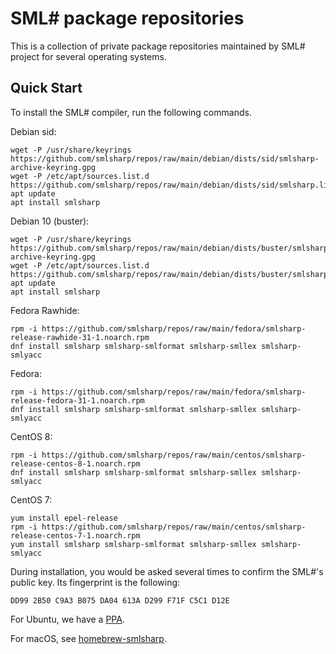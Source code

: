 # SML# package repositories

This is a collection of private package repositories maintained by
SML# project for several operating systems.

## Quick Start

To install the SML# compiler, run the following commands.

Debian sid:
```
wget -P /usr/share/keyrings https://github.com/smlsharp/repos/raw/main/debian/dists/sid/smlsharp-archive-keyring.gpg
wget -P /etc/apt/sources.list.d https://github.com/smlsharp/repos/raw/main/debian/dists/sid/smlsharp.list
apt update
apt install smlsharp
```

Debian 10 (buster):
```
wget -P /usr/share/keyrings https://github.com/smlsharp/repos/raw/main/debian/dists/buster/smlsharp-archive-keyring.gpg
wget -P /etc/apt/sources.list.d https://github.com/smlsharp/repos/raw/main/debian/dists/buster/smlsharp.list
apt update
apt install smlsharp
```

Fedora Rawhide:
```
rpm -i https://github.com/smlsharp/repos/raw/main/fedora/smlsharp-release-rawhide-31-1.noarch.rpm
dnf install smlsharp smlsharp-smlformat smlsharp-smllex smlsharp-smlyacc
```

Fedora:
```
rpm -i https://github.com/smlsharp/repos/raw/main/fedora/smlsharp-release-fedora-31-1.noarch.rpm
dnf install smlsharp smlsharp-smlformat smlsharp-smllex smlsharp-smlyacc
```

CentOS 8:
```
rpm -i https://github.com/smlsharp/repos/raw/main/centos/smlsharp-release-centos-8-1.noarch.rpm 
dnf install smlsharp smlsharp-smlformat smlsharp-smllex smlsharp-smlyacc
```

CentOS 7:
```
yum install epel-release
rpm -i https://github.com/smlsharp/repos/raw/main/centos/smlsharp-release-centos-7-1.noarch.rpm
yum install smlsharp smlsharp-smlformat smlsharp-smllex smlsharp-smlyacc
```

During installation, you would be asked several times to confirm the
SML#'s public key. Its fingerprint is the following:
```
DD99 2B50 C9A3 B075 DA04 613A D299 F71F C5C1 D12E
```

For Ubuntu, we have a [PPA].

For macOS, see [homebrew-smlsharp].

[PPA]: https://launchpad.net/~smlsharp/+archive/ubuntu/ppa
[homebrew-smlsharp]: https://github.com/smlsharp/homebrew-smlsharp
